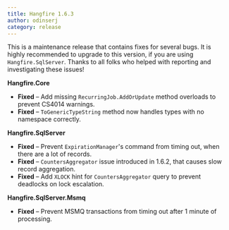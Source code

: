 ```yaml
---
title: Hangfire 1.6.3
author: odinserj
category: release
---
```


This is a maintenance release that contains fixes for several bugs. It is highly recommended to upgrade to this version, if you are using `Hangfire.SqlServer`. Thanks to all folks who helped with reporting and investigating these issues!

**Hangfire.Core**

* **Fixed** – Add missing `RecurringJob.AddOrUpdate` method overloads to prevent CS4014 warnings.
* **Fixed** – `ToGenericTypeString` method now handles types with no namespace correctly.

**Hangfire.SqlServer**

* **Fixed** – Prevent `ExpirationManager`'s command from timing out, when there are a lot of records.
* **Fixed** – `CountersAggregator` issue introduced in 1.6.2, that causes slow record aggregation.
* **Fixed** – Add `XLOCK` hint for `CountersAggregator` query to prevent deadlocks on lock escalation.

**Hangfire.SqlServer.Msmq**

* **Fixed** – Prevent MSMQ transactions from timing out after 1 minute of processing.